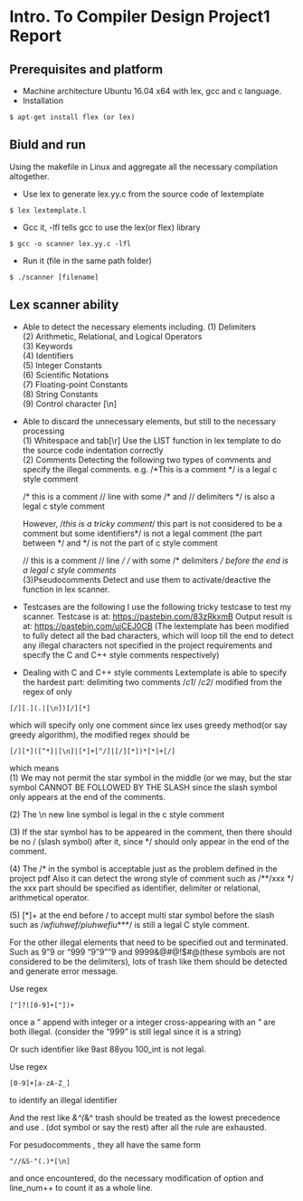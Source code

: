 # Intro. To Compiler Design Project1 Report

## Prerequisites and platform
* Machine architecture
Ubuntu 16.04 x64 with lex, gcc and c language.
* Installation
```
$ apt-get install flex (or lex)
```

## Biuld and run
Using the makefile in Linux and aggregate all the necessary compilation altogether.

* Use lex to generate lex.yy.c from the source code of lextemplate
```
$ lex lextemplate.l
```
* Gcc it, -lfl tells gcc to use the lex(or flex) library
```
$ gcc -o scanner lex.yy.c -lfl
```
* Run it (file in the same path folder)
```
$ ./scanner [filename]
```

## Lex scanner ability

* Able to detect the necessary elements including.
(1) Delimiters <br />
(2) Arithmetic, Relational, and Logical Operators<br />
(3) Keywords<br />
(4) Identifiers<br />
(5) Integer Constants<br />
(6) Scientific Notations<br />
(7) Floating-point Constants<br />
(8) String Constants<br />
(9) Control character [\n]<br />

* Able to discard the unnecessary elements, but still to the necessary processing<br />
(1) Whitespace and tab[\r]
	Use the LIST function in lex template to do the source code indentation
	correctly<br />
(2) Comments
	Detecting the following two types of comments and specify the illegal 	comments.
	e.g. /*This is a comment */ is a legal c style comment

	/* this is a comment // line with some /* and
    	// delimiters */ is also a legal c style comment

	However, /*this is a tricky comment*/  this part is not considered to be a 	comment but some identifiers*/ is not a legal comment (the part between */ 	and */ is not the part of c style comment

	// this is a comment // line */ /* with some /* delimiters */ before the end is a 	legal c style comments*<br />
(3)Pseudocomments
	Detect and use them to activate/deactive the function in lex scanner.<br />



* Testcases are the following
I use the following tricky testcase to test my scanner.
Testcase is at: https://pastebin.com/83zRkxmB
Output result is at: https://pastebin.com/ujCEJ0CB
(The lextemplate has been modified to fully detect all the bad characters, which will loop till the end to detect any illegal characters not specified in the project requirements and specify the C and C++ style comments respectively)

* Dealing with C and C++ style comments
Lextemplate is able to specify the hardest part: delimiting two comments /*c1*/  /*c2*/ modified from the regex of only
```
[/][.](.|[\n])[/][*]
```
which will specify only one comment since lex uses greedy method(or say greedy algorithm), the modified regex should be
```
[/][*]([^*]|[\n]|[*]+[^/]|[/][*])*[*]+[/]
```
which means<br />
(1) We may not permit the star symbol in the middle (or we may, but the star symbol CANNOT BE FOLLOWED BY THE SLASH since the slash symbol only appears at the end of the comments.<br />

(2) The \n new line symbol is legal in the c style comment<br />

(3) If the star symbol has to be appeared in the comment, then there should be no / (slash symbol) after it, since */ should only appear in the end of the comment.<br />

(4) The /* in the symbol is acceptable just as the problem defined in the project pdf
Also it can detect the wrong style of comment such as /**/xxx */ the xxx part should be specified as identifier, delimiter or relational, arithmetical operator.<br />

(5) [*]+ at the end before / to accept multi star symbol before the slash such as
/*wfiuhwef/*piuhwefiu*****/  is still a legal C style comment.<br />

For the other illegal elements that need to be specified out and terminated.
Such as 9”9 or “999  “9”9””9 and 9999&@#@!$#@(these symbols are not considered to be the delimiters), lots of trash like them should be detected and generate error message.

Use regex
```
["]?([0-9]+["])+
```
once a “ append with integer or a integer cross-appearing with an “ are both illegal. (consider the “999” is still legal since it is a string)

Or such identifier like 9ast 88you 100_int is not legal.

Use regex
```
[0-9]+[a-zA-Z_]
```
to identify an illegal identifier

And the rest like *&^(*&^ trash should be treated as the lowest precedence and use . (dot symbol or say the rest) after all the rule are exhausted.

For pesudocomments , they all have the same form
```
"//&S-"(.)*[\n]
```
and once encountered, do the necessary modification of option and line_num++ to count it as a whole line.
